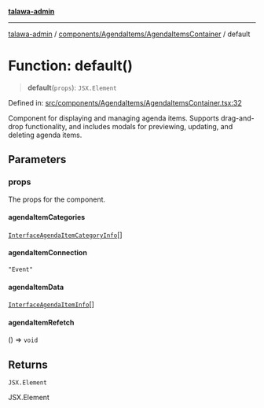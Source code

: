 [**talawa-admin**](../../../../README.md)

***

[talawa-admin](../../../../README.md) / [components/AgendaItems/AgendaItemsContainer](../README.md) / default

# Function: default()

> **default**(`props`): `JSX.Element`

Defined in: [src/components/AgendaItems/AgendaItemsContainer.tsx:32](https://github.com/gautam-divyanshu/talawa-admin/blob/2490b2ea9583ec972ca984b1d93932def1c9f92b/src/components/AgendaItems/AgendaItemsContainer.tsx#L32)

Component for displaying and managing agenda items.
Supports drag-and-drop functionality, and includes modals for previewing,
updating, and deleting agenda items.

## Parameters

### props

The props for the component.

#### agendaItemCategories

[`InterfaceAgendaItemCategoryInfo`](../../../../utils/interfaces/interfaces/InterfaceAgendaItemCategoryInfo.md)[]

#### agendaItemConnection

`"Event"`

#### agendaItemData

[`InterfaceAgendaItemInfo`](../../../../utils/interfaces/interfaces/InterfaceAgendaItemInfo.md)[]

#### agendaItemRefetch

() => `void`

## Returns

`JSX.Element`

JSX.Element
